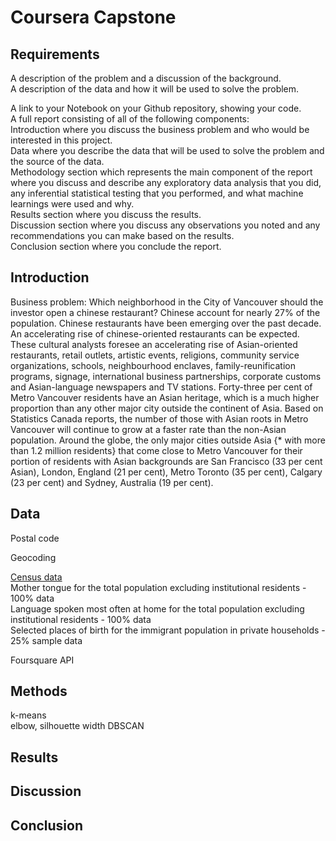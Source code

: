 # Coursera Capstone
## Requirements
A description of the problem and a discussion of the background.    
A description of the data and how it will be used to solve the problem.    

A link to your Notebook on your Github repository, showing your code.   
A full report consisting of all of the following components:    
Introduction where you discuss the business problem and who would be interested in this project.    
Data where you describe the data that will be used to solve the problem and the source of the data.   
Methodology section which represents the main component of the report where you discuss and describe any exploratory data analysis that you did, any inferential statistical testing that you performed, and what machine learnings were used and why.    
Results section where you discuss the results.    
Discussion section where you discuss any observations you noted and any recommendations you can make based on the results.    
Conclusion section where you conclude the report.   
## Introduction
Business problem: Which neighborhood in the City of Vancouver should the investor open a chinese restaurant?
Chinese account for nearly 27% of the population. Chinese restaurants have been emerging over the past decade. 
An accelerating rise of chinese-oriented restaurants can be expected. 
These cultural analysts foresee an accelerating rise of Asian-oriented restaurants, retail outlets, artistic events, religions, community service organizations, schools, neighbourhood enclaves, family-reunification programs, signage, international business partnerships, corporate customs and Asian-language newspapers and TV stations.
Forty-three per cent of Metro Vancouver residents have an Asian heritage, which is a much higher proportion than any other major city outside the continent of Asia.
Based on Statistics Canada reports, the number of those with Asian roots in Metro Vancouver will continue to grow at a faster rate than the non-Asian population.
Around the globe, the only major cities outside Asia {* with more than 1.2 million residents} that come close to Metro Vancouver for their portion of residents with Asian backgrounds are San Francisco (33 per cent Asian), London, England (21 per cent), Metro Toronto (35 per cent), Calgary (23 per cent) and Sydney, Australia (19 per cent).
## Data
Postal code   

Geocoding   

[Census data](https://data.vancouver.ca/datacatalogue/censusLocalAreaProfiles2016.htm)    
Mother tongue for the total population excluding institutional residents - 100% data    
Language spoken most often at home for the total population excluding institutional residents - 100% data   
Selected places of birth for the immigrant population in private households - 25% sample data   

Foursquare API




## Methods
k-means   
elbow, silhouette width
DBSCAN

## Results

## Discussion

## Conclusion


